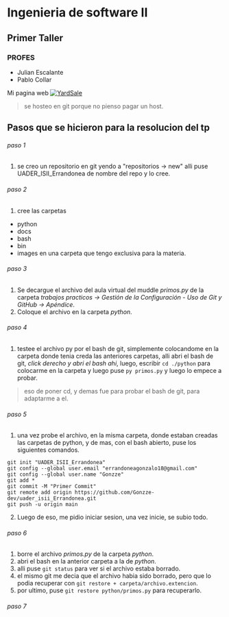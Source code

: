 # Ingenieria de software II
## Primer Taller
### PROFES
 - Julian Escalante
 - Pablo Collar

Mi pagina web [![YardSale](https://gonzze-dev.github.io/Yard-Sale/assets/logos/logo_yard_sale.svg)](https://gonzze-dev.github.io/Yard-Sale/)
> se hosteo en git porque no pienso pagar un host.

## Pasos que se hicieron para la resolucion del tp
###### paso 1
1. se creo un repositorio en git yendo a "repositorios -> new" alli puse UADER_ISII_Errandonea de nombre del repo y lo cree.

###### paso 2
1. cree las carpetas
  - python
  - docs
  - bash
  - bin 
  - images 
en una carpeta que tengo exclusiva para la materia.

###### paso 3
1. Se decargue el archivo del aula virtual del muddle *primos.py* de la carpeta *trabajos practicos -> Gestión de la Configuración - Uso de Git y GitHub -> Apéndice*.
2. Coloque el archivo en la carpeta *python*.

###### paso 4
1. testee el archivo py por el bash de git, simplemente colocandome en la carpeta donde tenia creda las anteriores carpetas, alli abri el bash de git, *click derecho y abri el bash ahi*, luego, escribir ```cd ./python``` para colocarme en la carpeta y luego puse ```py primos.py``` y luego lo empece a probar.
> eso de poner cd, y demas fue para probar el bash de git, para adaptarme a el.

###### paso 5
1. una vez probe el archivo, en la misma carpeta, donde estaban creadas las carpetas de python, y de mas, con el bash abierto, puse los siguientes comandos.

```
git init "UADER_ISII_Errandonea"
git config --global user.email "errandoneagonzalo18@gmail.com"
git config --global user.name "Gonzze"
git add *
git commit -M "Primer Commit"
git remote add origin https://github.com/Gonzze-dev/uader_isii_Errandonea.git
git push -u origin main
```
2. Luego de eso, me pidio iniciar sesion, una vez inicie, se subio todo.

###### paso 6
1. borre el archivo *primos.py* de la carpeta *python*.
2. abri el bash en la anterior carpeta a la de *python*.
3. alli puse ```git status``` para ver si el archivo estaba borrado.
4. el mismo git me decia que el archivo habia sido borrado, pero que lo podia recuperar con ```git restore + carpeta/archivo.extencion```.
5. por ultimo, puse ```git restore python/primos.py``` para recuperarlo.

###### paso 7
